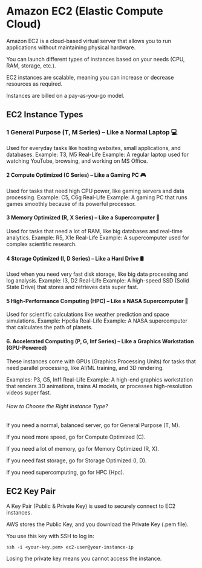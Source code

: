 #  Amazon EC2 (Elastic Compute Cloud)
Amazon EC2 is a cloud-based virtual server that allows you to run applications without maintaining physical hardware.

You can launch different types of instances based on your needs (CPU, RAM, storage, etc.).

EC2 instances are scalable, meaning you can increase or decrease resources as required.

Instances are billed on a pay-as-you-go model.

## EC2 Instance Types

### 1️ General Purpose (T, M Series) – Like a Normal Laptop 💻

Used for everyday tasks like hosting websites, small applications, and databases.
Example: T3, M5
Real-Life Example: A regular laptop used for watching YouTube, browsing, and working on MS Office.

#### 2️ Compute Optimized (C Series) – Like a Gaming PC 🎮

Used for tasks that need high CPU power, like gaming servers and data processing.
Example: C5, C6g
Real-Life Example: A gaming PC that runs games smoothly because of its powerful processor.

#### 3️ Memory Optimized (R, X Series) – Like a Supercomputer 🧠

Used for tasks that need a lot of RAM, like big databases and real-time analytics.
Example: R5, X1e
Real-Life Example: A supercomputer used for complex scientific research.

#### 4️ Storage Optimized (I, D Series) – Like a Hard Drive 🛢️

Used when you need very fast disk storage, like big data processing and log analysis.
Example: I3, D2
Real-Life Example: A high-speed SSD (Solid State Drive) that stores and retrieves data super fast.


#### 5 High-Performance Computing (HPC) – Like a NASA Supercomputer 🚀

Used for scientific calculations like weather prediction and space simulations.
Example: Hpc6a
Real-Life Example: A NASA supercomputer that calculates the path of planets.

#### 6. Accelerated Computing (P, G, Inf Series) – Like a Graphics Workstation (GPU-Powered)

These instances come with GPUs (Graphics Processing Units) for tasks that need parallel processing, like AI/ML training, and 3D rendering.

Examples: P3, G5, Inf1
Real-Life Example: A high-end graphics workstation that renders 3D animations, trains AI models, or processes high-resolution videos super fast.

###### How to Choose the Right Instance Type?
If you need a normal, balanced server, go for General Purpose (T, M).

If you need more speed, go for Compute Optimized (C).

If you need a lot of memory, go for Memory Optimized (R, X).

If you need fast storage, go for Storage Optimized (I, D).

If you need supercomputing, go for HPC (Hpc).

## EC2 Key Pair
A Key Pair (Public & Private Key) is used to securely connect to EC2 instances.

AWS stores the Public Key, and you download the Private Key (.pem file).

You use this key with SSH to log in:

```ssh -i <your-key.pem> ec2-user@your-instance-ip```

Losing the private key means you cannot access the instance.
